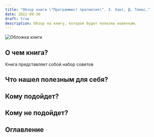 ```yaml
---
title: "Обзор книги \"Программист прагматик\". Э. Хант, Д. Томас."
date: 2022-09-30
draft: true
description: Обзор на книгу, которая будет полезна новичкам.
---
```


![Обложка книги](/assets/images/pragmaticprogrammer.jpg)

## О чем книга?

Книга представляет собой набор советов

## Что нашел полезным для себя?

## Кому подойдет?

## Кому не подойдет?

## Оглавление
